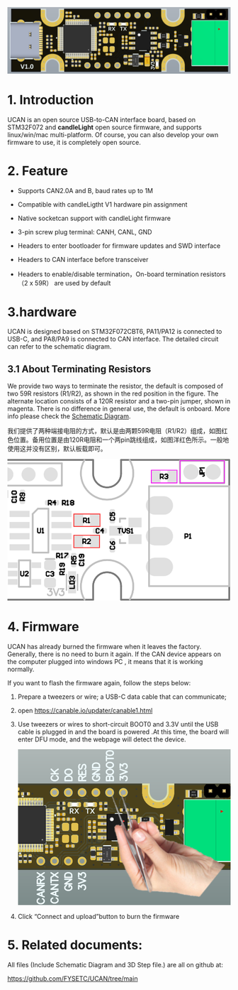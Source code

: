 ![image-20230526150542989](assets/UCAN-TOP.png)

# 1. Introduction

UCAN is an open source USB-to-CAN interface board, based on STM32F072 and **candleLight** open source firmware, and supports linux/win/mac multi-platform. Of course, you can also develop your own firmware to use, it is completely open source.



# 2. Feature

- Supports CAN2.0A and B, baud rates up to 1M

- Compatible with candleLigtht V1 hardware pin assignment

- Native socketcan support with candleLight firmware

- 3-pin screw plug terminal: CANH, CANL,  GND

- Headers to enter bootloader for firmware updates and SWD interface

- Headers to CAN interface before transceiver

- Headers to enable/disable termination，On-board termination resistors（2 x 59R） are used by default

  

# 3.hardware

UCAN is designed based on STM32F072CBT6, PA11/PA12 is connected to USB-C, and PA8/PA9 is connected to CAN interface. The detailed circuit can refer to the schematic diagram.

## 3.1 About Terminating Resistors

We provide two ways to terminate the resistor, the default is composed of two 59R resistors (R1/R2), as shown in the red position in the figure. The alternate location consists of a 120R resistor and a two-pin jumper, shown in magenta. There is no difference in general use, the default is onboard. More info please check the [Schematic Diagram](https://github.com/FYSETC/UCAN/blob/main/Hardware/UCAN%20V1.0%20SCH.pdf).

我们提供了两种端接电阻的方式，默认是由两颗59R电阻（R1/R2）组成，如图红色位置。备用位置是由120R电阻和一个两pin跳线组成，如图洋红色所示。一般地使用这并没有区别，默认板载即可。

![image-20230526154004328](assets/UCAN-Terminating.png)

# 4. Firmware

UCAN has already burned the firmware when it leaves the factory. Generally, there is no need to burn it again. If the CAN device appears on the computer plugged into windows PC , it means that it is working normally.

If you want to flash the firmware again, follow the steps below:

1. Prepare a tweezers or wire; a USB-C data cable that can communicate;

2. open https://canable.io/updater/canable1.html
3. Use tweezers or wires to short-circuit BOOT0 and 3.3V until the USB cable is plugged in and the board is powered .At this time, the board will enter DFU mode, and the webpage will detect the device.

   ![image-20230526170710854](assets/UCAN-enter-boot-mode.png)

4. Click “Connect and upload”button to burn the firmware

# 5. Related documents:

All files (Include Schematic Diagram and 3D Step file.) are all on github at:

https://github.com/FYSETC/UCAN/tree/main